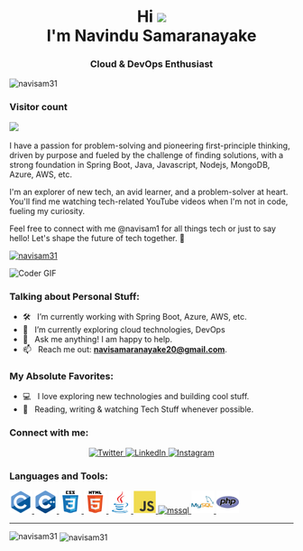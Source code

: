 <h1 align="center">Hi <img src="https://user-images.githubusercontent.com/42378118/110234147-e3259600-7f4e-11eb-95be-0c4047144dea.gif" width="30"><br> I'm Navindu Samaranayake</h1>
<h3 align="center"> Cloud & DevOps Enthusiast </h3>

<p align="left"> <img src="https://komarev.com/ghpvc/?username=navisam31&label=Profile%20views&color=0e75b6&style=flat" alt="navisam31" /> </p>


### Visitor count
<img src="https://profile-counter.glitch.me/NaviSam31/count.svg" />


I have a passion for problem-solving and pioneering first-principle thinking, driven by purpose and fueled by the challenge of finding solutions, with a strong foundation in Spring Boot, Java, Javascript, Nodejs, MongoDB, Azure, AWS, etc.

I'm an explorer of new tech, an avid learner, and a problem-solver at heart. You'll find me watching tech-related YouTube videos when I'm not in code, fueling my curiosity.

Feel free to connect with me @navisam1 for all things tech or just to say hello! Let's shape the future of tech together. 🌟


<p align="left"> <a href="https://github.com/ryo-ma/github-profile-trophy"><img src="https://github-profile-trophy.vercel.app/?username=navisam31" alt="navisam31" /></a> </p>

  <img src="https://media.giphy.com/media/SWoSkN6DxTszqIKEqv/giphy.gif" alt="Coder GIF" width="500">
  

### Talking about Personal Stuff:

- 🛠 &nbsp; I’m currently working with Spring Boot, Azure, AWS, etc.
- 🚀 &nbsp; I’m currently exploring cloud technologies, DevOps 
- 💬 &nbsp; Ask me anything! I am happy to help.
- 📫 &nbsp; Reach me out: **navisamaranayake20@gmail.com**.

### My Absolute Favorites:

- 💻 &nbsp; I love exploring new technologies and building cool stuff.
- 📰 &nbsp; Reading, writing & watching Tech Stuff whenever possible.


<h3 align="left">Connect with me:</h3>
<p align="center">
  <a href="https://twitter.com/navisam334367" target="_blank">
    <img src="https://img.shields.io/badge/twitter-%231DA1F2.svg?&style=for-the-badge&logo=twitter&logoColor=white&color=071A2C" alt="Twitter"/>
  </a>
  <a href="https://www.linkedin.com/in/navisam1" target="_blank">
    <img src="https://img.shields.io/badge/linkedin-%230077B5.svg?&style=for-the-badge&logo=linkedin&logoColor=white&color=071A2C" alt="LinkedIn"/>
  </a>
  <a href="https://instagram.com/navi.sam1" target="_blank">
    <img src="https://img.shields.io/badge/instagram-%23E4405F.svg?&style=for-the-badge&logo=instagram&logoColor=white&color=071A2C" alt="Instagram"/>
  </a>
</p>

<h3 align="left">Languages and Tools:</h3>
<p align="left"> <a href="https://www.cprogramming.com/" target="_blank" rel="noreferrer"> <img src="https://raw.githubusercontent.com/devicons/devicon/master/icons/c/c-original.svg" alt="c" width="40" height="40"/> </a> <a href="https://www.w3schools.com/cpp/" target="_blank" rel="noreferrer"> <img src="https://raw.githubusercontent.com/devicons/devicon/master/icons/cplusplus/cplusplus-original.svg" alt="cplusplus" width="40" height="40"/> </a> <a href="https://www.w3schools.com/css/" target="_blank" rel="noreferrer"> <img src="https://raw.githubusercontent.com/devicons/devicon/master/icons/css3/css3-original-wordmark.svg" alt="css3" width="40" height="40"/> </a> <a href="https://www.w3.org/html/" target="_blank" rel="noreferrer"> <img src="https://raw.githubusercontent.com/devicons/devicon/master/icons/html5/html5-original-wordmark.svg" alt="html5" width="40" height="40"/> </a> <a href="https://www.java.com" target="_blank" rel="noreferrer"> <img src="https://raw.githubusercontent.com/devicons/devicon/master/icons/java/java-original.svg" alt="java" width="40" height="40"/> </a> <a href="https://developer.mozilla.org/en-US/docs/Web/JavaScript" target="_blank" rel="noreferrer"> <img src="https://raw.githubusercontent.com/devicons/devicon/master/icons/javascript/javascript-original.svg" alt="javascript" width="40" height="40"/> </a> <a href="https://www.microsoft.com/en-us/sql-server" target="_blank" rel="noreferrer"> <img src="https://www.svgrepo.com/show/303229/microsoft-sql-server-logo.svg" alt="mssql" width="40" height="40"/> </a> <a href="https://www.mysql.com/" target="_blank" rel="noreferrer"> <img src="https://raw.githubusercontent.com/devicons/devicon/master/icons/mysql/mysql-original-wordmark.svg" alt="mysql" width="40" height="40"/> </a> <a href="https://www.php.net" target="_blank" rel="noreferrer"> <img src="https://raw.githubusercontent.com/devicons/devicon/master/icons/php/php-original.svg" alt="php" width="40" height="40"/> </a> </p>


----

<p><img align="left" src="https://github-readme-stats.vercel.app/api/top-langs?username=navisam31&show_icons=true&locale=en&layout=compact" alt="navisam31" /></p>

<p>&nbsp;<img align="center" src="https://github-readme-stats.vercel.app/api?username=navisam31&show_icons=true&locale=en" alt="navisam31" /></p>





